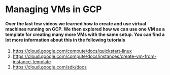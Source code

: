 Managing VMs in GCP
===================

#### Over the last few videos we learned how to create and use virtual machines running on GCP. We then explored how we can use one VM as a template for creating many more VMs with the same setup. You can find a lot more information about this in the following tutorials

1. https://cloud.google.com/compute/docs/quickstart-linux
1. https://cloud.google.com/compute/docs/instances/create-vm-from-instance-template
1. https://cloud.google.com/sdk/docs